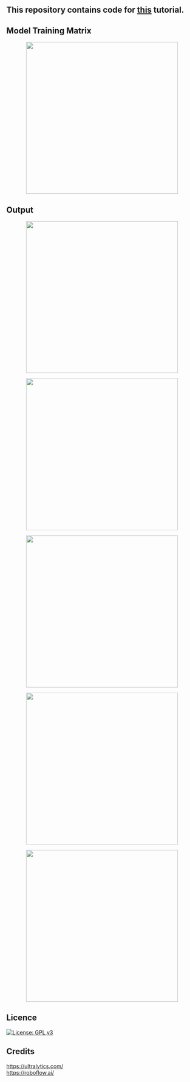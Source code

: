 ## This repository contains code for <a href="https://medium.com/@mihir_rajput/yolo-v5-is-here-custom-object-detection-tutorial-with-yolo-v5-12666ee1774e">this</a> tutorial.

## Model Training Matrix
<p align="center">
  <img width="400" height="400" src="https://github.com/mihir135/yolov5/blob/master/weights_elephant/results.png">
</p>

## Output
<p align="center">
  <img width="400" height="400" src="https://github.com/mihir135/yolov5/blob/master/output_elephant_img/0a11b471d2785a76.jpg">
</p>
<p align="center">
  <img width="400" height="400" src="https://github.com/mihir135/yolov5/blob/master/output_elephant_img/0a16b5b8dc4a94f4.jpg">
</p>
<p align="center">
  <img width="400" height="400" src="https://github.com/mihir135/yolov5/blob/master/output_elephant_img/1133cbcf7bb47f17.jpg">
</p>
<p align="center">
  <img width="400" height="400" src="https://github.com/mihir135/yolov5/blob/master/output_elephant_img/3247c6920a402476.jpg">
</p>
<p align="center">
  <img width="400" height="400" src="https://github.com/mihir135/yolov5/blob/master/output_elephant_img/b2f6dade310a08ca.jpg">
</p>

## Licence
[![License: GPL v3](https://img.shields.io/badge/License-GPLv3-blue.svg)](https://www.gnu.org/licenses/gpl-3.0)

## Credits
https://ultralytics.com/ <br/>
https://roboflow.ai/
